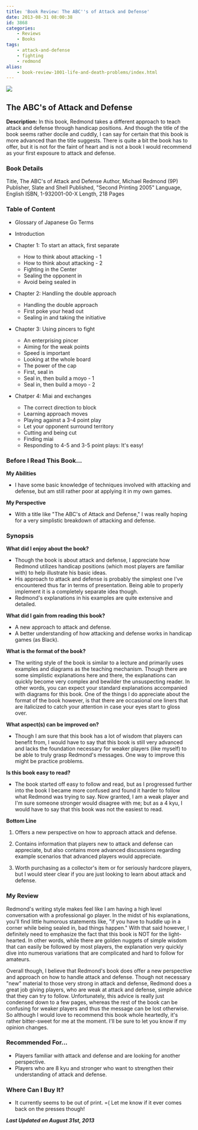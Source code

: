 ```yaml
---
title: 'Book Review: The ABC''s of Attack and Defense'
date: 2013-08-31 08:00:38
id: 3868
categories:
    - Reviews
    - Books
tags:
    - attack-and-defense
    - fighting
    - redmond
alias:
    - book-review-1001-life-and-death-problems/index.html
---
```


![](/images/2013/08/abcattackanddefensecover.jpg)

## The ABC's of Attack and Defense

**Description:** In this book, Redmond takes a different approach to teach attack and defense through handicap positions. And though the title of the book seems rather docile and cuddly, I can say for certain that this book is more advanced than the title suggests. There is quite a bit the book has to offer, but it is not for the faint of heart and is not a book I would recommend as your first exposure to attack and defense.

<!--more-->

### Book Details

Title, The ABC's of Attack and Defense
Author, Michael Redmond (9P)
Publisher, Slate and Shell
Published, "Second Printing 2005"
Language, English
ISBN, 1-932001-00-X
Length, 218 Pages

### Table of Content

*   Glossary of Japanese Go Terms
*   Introduction
*   Chapter 1: To start an attack, first separate

    *   How to think about attacking - 1
    *   How to think about attacking - 2
    *   Fighting in the Center
    *   Sealing the opponent in
    *   Avoid being sealed in

*   Chapter 2: Handling the double approach

    *   Handling the double approach
    *   First poke your head out
    *   Sealing in and taking the initiative

*   Chapter 3: Using pincers to fight

    *   An enterprising pincer
    *   Aiming for the weak points
    *   Speed is important
    *   Looking at the whole board
    *   The power of the cap
    *   First, seal in
    *   Seal in, then build a moyo - 1
    *   Seal in, then build a moyo - 2

*   Chatper 4: Miai and exchanges

    *   The correct direction to block
    *   Learning approach moves
    *   Playing against a 3-4 point play
    *   Let your opponent surround territory
    *   Cutting and being cut
    *   Finding miai
    *   Responding to 4-5 and 3-5 point plays: It's easy!

### Before I Read This Book...

**My Abilities**

*   I have some basic knowledge of techniques involved with attacking and defense, but am still rather poor at applying it in my own games.

**My Perspective**

*   With a title like "The ABC's of Attack and Defense," I was really hoping for a very simplistic breakdown of attacking and defense.

### Synopsis

**What did I enjoy about the book?**

*   Though the book is about attack and defense, I appreciate how Redmond utilizes handicap positions (which most players are familiar with) to help illustrate his basic ideas.
*   His approach to attack and defense is probably the simplest one I've encountered thus far in terms of presentation. Being able to properly implement it is a completely separate idea though.
*   Redmond's explanations in his examples are quite extensive and detailed.

**What did I gain from reading this book?**

*   A new approach to attack and defense.
*   A better understanding of how attacking and defense works in handicap games (as Black).

**What is the format of the book?**

*   The writing style of the book is similar to a lecture and primarily uses examples and diagrams as the teaching mechanism. Though there are some simplistic explanations here and there, the explanations can quickly become very complex and bewilder the unsuspecting reader. In other words, you can expect your standard explanations accompanied with diagrams for this book. One of the things I do appreciate about the format of the book however, is that there are occasional one liners that are italicized to catch your attention in case your eyes start to gloss over.

**What aspect(s) can be improved on?**

*   Though I am sure that this book has a lot of wisdom that players can benefit from, I would have to say that this book is still very advanced and lacks the foundation necessary for weaker players (like myself) to be able to truly grasp Redmond's messages. One way to improve this might be practice problems.

**Is this book easy to read?**

*   The book started off easy to follow and read, but as I progressed further into the book I became more confused and found it harder to follow what Redmond was trying to say. Now granted, I am a weak player and I'm sure someone stronger would disagree with me; but as a 4 kyu, I would have to say that this book was not the easiest to read.

**Bottom Line**

1.  Offers a new perspective on how to approach attack and defense.

2.  Contains information that players new to attack and defense can appreciate, but also contains more advanced discussions regarding example scenarios that advanced players would appreciate.

3.  Worth purchasing as a collector's item or for seriously hardcore players, but I would steer clear if you are just looking to learn about attack and defense.

### My Review

Redmond's writing style makes feel like I am having a high level conversation with a professional go player. In the midst of his explanations, you'll find little humorous statements like, "if you have to huddle up in a corner while being sealed in, bad things happen." With that said however, I definitely need to emphasize the fact that this book is NOT for the light-hearted. In other words, while there are golden nuggets of simple wisdom that can easily be followed by most players, the explanation very quickly dive into numerous variations that are complicated and hard to follow for amateurs.

Overall though, I believe that Redmond's book does offer a new perspective and approach on how to handle attack and defense. Though not necessary "new" material to those very strong in attack and defense, Redmond does a great job giving players, who are weak at attack and defense, simple advice that they can try to follow. Unfortunately, this advice is really just condensed down to a few pages, whereas the rest of the book can be confusing for weaker players and thus the message can be lost otherwise. So although I would love to recommend this book whole heartedly, it's rather bitter-sweet for me at the moment. I'll be sure to let you know if my opinion changes.

### Recommended For...

*   Players familiar with attack and defense and are looking for another perspective.
*   Players who are 8 kyu and stronger who want to strengthen their understanding of attack and defense.

### Where Can I Buy It?

*   It currently seems to be out of print. =( Let me know if it ever comes back on the presses though!

_**Last Updated on August 31st, 2013**_
